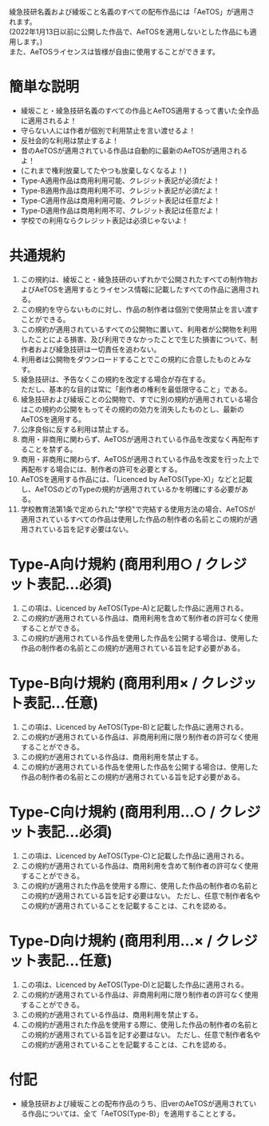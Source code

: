 綾急技研名義および綾坂こと名義のすべての配布作品には「AeTOS」が適用されます。  
(2022年1月13日以前に公開した作品で、AeTOSを適用しないとした作品にも適用します。)  
また、AeTOSライセンスは皆様が自由に使用することができます。

# 簡単な説明
- 綾坂こと・綾急技研名義のすべての作品とAeTOS適用するって書いた全作品に適用されるよ！
- 守らない人には作者が個別で利用禁止を言い渡せるよ！
- 反社会的な利用は禁止するよ！
- 昔のAeTOSが適用されている作品は自動的に最新のAeTOSが適用されるよ！
- (これまで権利放棄してたやつも放棄しなくなるよ！)
- Type-A適用作品は商用利用可能、クレジット表記が必須だよ！
- Type-B適用作品は商用利用不可、クレジット表記が必須だよ！
- Type-C適用作品は商用利用可能、クレジット表記は任意だよ！
- Type-D適用作品は商用利用不可、クレジット表記は任意だよ！
- 学校での利用ならクレジット表記は必須じゃないよ！

# 共通規約
1. この規約は、綾坂こと・綾急技研のいずれかで公開されたすべての制作物およびAeTOSを適用するとライセンス情報に記載したすべての作品に適用される。
1. この規約を守らないものに対し、作品の制作者は個別で使用禁止を言い渡すことができる。
1. この規約が適用されているすべての公開物に置いて、利用者が公開物を利用したことによる損害、及び利用できなかったことで生じた損害について、制作者および綾急技研は一切責任を追わない。
1. 利用者は公開物をダウンロードすることでこの規約に合意したものとみなす。
1. 綾急技研は、予告なくこの規約を改定する場合が存在する。  
   ただし、基本的な目的は常に「創作者の権利を最低限守ること」である。
1. 綾急技研および綾坂ことの公開物で、すでに別の規約が適用されている場合はこの規約の公開をもってその規約の効力を消失したものとし、最新のAeTOSを適用する。
1. 公序良俗に反する利用は禁止する。
1. 商用・非商用に関わらず、AeTOSが適用されている作品を改変なく再配布することを禁ずる。
1. 商用・非商用に関わらず、AeTOSが適用されている作品を改変を行った上で再配布する場合には、制作者の許可を必要とする。
1. AeTOSを適用する作品には、「Licenced by AeTOS(Type-X)」などと記載し、AeTOSのどのTypeの規約が適用されているかを明確にする必要がある。
1. 学校教育法第1条で定められた"学校"で完結する使用方法の場合、AeTOSが適用されているすべての作品は使用した作品の制作者の名前とこの規約が適用されている旨を記す必要はない。

# Type-A向け規約 (商用利用○ / クレジット表記…必須)
1. この項は、Licenced by AeTOS(Type-A)と記載した作品に適用される。
1. この規約が適用されている作品は、商用利用を含めて制作者の許可なく使用することができる。
1. この規約が適用されている作品を使用した作品を公開する場合は、使用した作品の制作者の名前とこの規約が適用されている旨を記す必要がある。

# Type-B向け規約 (商用利用× / クレジット表記…任意)
1. この項は、Licenced by AeTOS(Type-B)と記載した作品に適用される。
1. この規約が適用されている作品は、非商用利用に限り制作者の許可なく使用することができる。
1. この規約が適用されている作品は、商用利用を禁止する。
1. この規約が適用されている作品を使用した作品を公開する場合は、使用した作品の制作者の名前とこの規約が適用されている旨を記す必要がある。

# Type-C向け規約 (商用利用…○ / クレジット表記…必須)
1. この項は、Licenced by AeTOS(Type-C)と記載した作品に適用される。
1. この規約が適用されている作品は、商用利用を含めて制作者の許可なく使用することができる。
1. この規約が適用された作品を使用する際に、使用した作品の制作者の名前とこの規約が適用されている旨を記す必要はない。
   ただし、任意で制作者名やこの規約が適用されていることを記載することは、これを認める。

# Type-D向け規約 (商用利用…× / クレジット表記…任意)
1. この項は、Licenced by AeTOS(Type-D)と記載した作品に適用される。
1. この規約が適用されている作品は、非商用利用に限り制作者の許可なく使用することができる。
1. この規約が適用されている作品は、商用利用を禁止する。
1. この規約が適用された作品を使用する際に、使用した作品の制作者の名前とこの規約が適用されている旨を記す必要はない。
   ただし、任意で制作者名やこの規約が適用されていることを記載することは、これを認める。

# 付記
- 綾急技研および綾坂ことの配布作品のうち、旧verのAeTOSが適用されている作品については、全て「AeTOS(Type-B)」を適用することとする。
